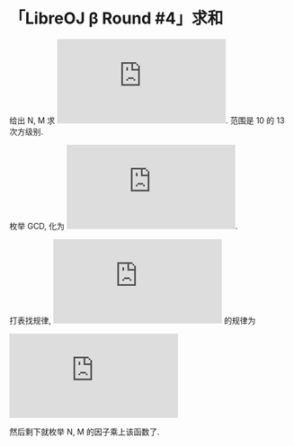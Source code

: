 # 「LibreOJ β Round #4」求和

给出 N, M 求 ![\sum_{i=1}^{N}\sum_{j=1}^M\mu^2(\gcd(i,j))](https://latex.codecogs.com/gif.latex?%5Csum_%7Bi%3D1%7D%5E%7BN%7D%5Csum_%7Bj%3D1%7D%5EM%5Cmu%5E2%28%5Cgcd%28i%2Cj%29%29). 范围是 10 的 13 次方级别.

枚举 GCD, 化为 ![\sum_{g=1}^{\min(N,M)}\sum_{g|k}\mu^2(g)\mu\left(\frac kg\right)\left\lfloor\frac Ng\right\rfloor\left\lfloor\frac Mg\right\rfloor](https://latex.codecogs.com/gif.latex?%5Csum_%7Bg%3D1%7D%5E%7B%5Cmin%28N%2CM%29%7D%5Csum_%7Bg%7Ck%7D%5Cmu%5E2%28g%29%5Cmu%5Cleft%28%5Cfrac%20kg%5Cright%29%5Cleft%5Clfloor%5Cfrac%20Ng%5Cright%5Crfloor%5Cleft%5Clfloor%5Cfrac%20Mg%5Cright%5Crfloor).

打表找规律, ![f(g)=\sum_{g|k}\mu^2(g)\mu\left(\frac kg\right)](https://latex.codecogs.com/gif.latex?f%28g%29%3D%5Csum_%7Bg%7Ck%7D%5Cmu%5E2%28g%29%5Cmu%5Cleft%28%5Cfrac%20kg%5Cright%29) 的规律为

![f(g)=\begin{cases}\mu(g)&\text{for }g\text{ is a square number.}\\0&\text{otherwise.}\end{cases}](https://latex.codecogs.com/gif.latex?f%28g%29%3D%5Cbegin%7Bcases%7D%5Cmu%28g%29%26%5Ctext%7Bfor%20%7Dg%5Ctext%7B%20is%20a%20square%20number.%7D%5C%5C0%26%5Ctext%7Botherwise.%7D%5Cend%7Bcases%7D)

然后剩下就枚举 N, M 的因子乘上该函数了.
